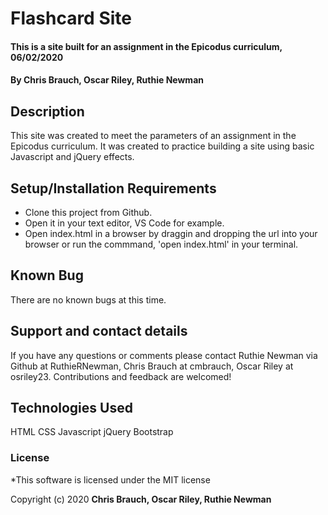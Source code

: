 # Flashcard Site

#### This is a site built for an assignment in the Epicodus curriculum, 06/02/2020

#### By **Chris Brauch, Oscar Riley, Ruthie Newman**

## Description

This site was created to meet the parameters of an assignment in the Epicodus curriculum. It was created to practice building a site using basic Javascript and jQuery effects. 

## Setup/Installation Requirements

* Clone this project from Github.
* Open it in your text editor, VS Code for example. 
* Open index.html in a browser by draggin and dropping the url into your browser or run the commmand, 'open index.html' in your terminal.


## Known Bug

There are no known bugs at this time. 

## Support and contact details

If you have any questions or comments please contact Ruthie Newman via Github at RuthieRNewman, Chris Brauch at cmbrauch, Oscar Riley at osriley23. Contributions and feedback are welcomed!

## Technologies Used

HTML
CSS
Javascript
jQuery
Bootstrap

### License

*This software is licensed under the MIT license

Copyright (c) 2020 **Chris Brauch, Oscar Riley, Ruthie Newman**
